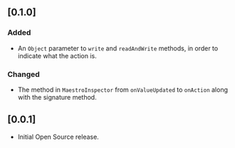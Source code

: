 ## [0.1.0]
### Added
- An `Object` parameter to `write` and `readAndWrite` methods, in order to indicate what the action is.

### Changed
- The method in `MaestroInspector` from `onValueUpdated` to `onAction` along with the signature method.

## [0.0.1]
- Initial Open Source release.
